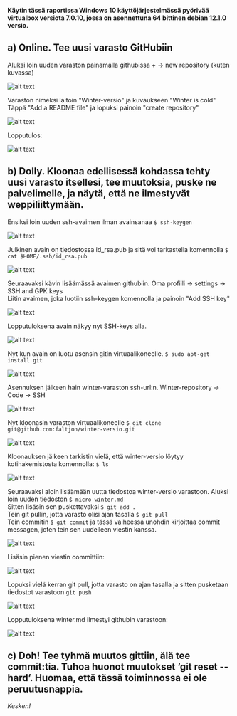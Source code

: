 **Käytin tässä raportissa Windows 10 käyttöjärjestelmässä pyörivää virtualbox versiota 7.0.10, jossa on asennettuna 64 bittinen debian 12.1.0 versio.** 

## a) Online. Tee uusi varasto GitHubiin ##

Aluksi loin uuden varaston painamalla githubissa + -> new repository (kuten kuvassa)

![alt text](https://github.com/faltjon/Infra-as-code/blob/main/h3/kuvat/1-new.png " ")

Varaston nimeksi laitoin "Winter-versio" ja kuvaukseen "Winter is cold"  
Täppä "Add a README file" ja lopuksi painoin "create repository" 

![alt text](https://github.com/faltjon/Infra-as-code/blob/main/h3/kuvat/2-settarit.png " ")

Lopputulos:

![alt text](https://github.com/faltjon/Infra-as-code/blob/main/h3/kuvat/3-valmis.png " ")

## b) Dolly. Kloonaa edellisessä kohdassa tehty uusi varasto itsellesi, tee muutoksia, puske ne palvelimelle, ja näytä, että ne ilmestyvät weppiliittymään. ##

Ensiksi loin uuden ssh-avaimen ilman avainsanaa `$ ssh-keygen`

![alt text](https://github.com/faltjon/Infra-as-code/blob/main/h3/kuvat/4-keygen.png " ")

Julkinen avain on tiedostossa id_rsa.pub ja sitä voi tarkastella komennolla `$ cat $HOME/.ssh/id_rsa.pub`

![alt text](https://github.com/faltjon/Infra-as-code/blob/main/h3/kuvat/5-avain.png " ")

Seuraavaksi kävin lisäämässä avaimen githubiin. Oma profiili -> settings -> SSH and GPK keys  
Liitin avaimen, joka luotiin ssh-keygen komennolla ja painoin "Add SSH key"

![alt text](https://github.com/faltjon/Infra-as-code/blob/main/h3/kuvat/6-github.png " ")

Lopputuloksena avain näkyy nyt SSH-keys alla.

![alt text](https://github.com/faltjon/Infra-as-code/blob/main/h3/kuvat/7-winter.png " ")

Nyt kun avain on luotu asensin gitin virtuaalikoneelle. `$ sudo apt-get install git`

![alt text](https://github.com/faltjon/Infra-as-code/blob/main/h3/kuvat/8-git.png " ")

Asennuksen jälkeen hain winter-varaston ssh-url:n. Winter-repository -> Code -> SSH

![alt text](https://github.com/faltjon/Infra-as-code/blob/main/h3/kuvat/9-repo.png " ")

Nyt kloonasin varaston virtuaalikoneelle `$ git clone git@github.com:faltjon/winter-versio.git`

![alt text](https://github.com/faltjon/Infra-as-code/blob/main/h3/kuvat/10-klooni.png " ")

Kloonauksen jälkeen tarkistin vielä, että winter-versio löytyy kotihakemistosta komennolla: `$ ls`

![alt text](https://github.com/faltjon/Infra-as-code/blob/main/h3/kuvat/11-ls.png " ")

Seuraavaksi aloin lisäämään uutta tiedostoa winter-versio varastoon. Aluksi loin uuden tiedoston `$ micro winter.md`  
Sitten lisäsin sen puskettavaksi `$ git add .`  
Tein git pullin, jotta varasto olisi ajan tasalla `$ git pull`  
Tein commitin `$ git commit` ja tässä vaiheessa unohdin kirjoittaa commit messagen, joten tein sen uudelleen viestin kanssa.

![alt text](https://github.com/faltjon/Infra-as-code/blob/main/h3/kuvat/13-komennot.png " ")

Lisäsin pienen viestin committiin:

![alt text](https://github.com/faltjon/Infra-as-code/blob/main/h3/kuvat/12-commit.png " ")

Lopuksi vielä kerran git pull, jotta varasto on ajan tasalla ja sitten pusketaan tiedostot varastoon `git push`

![alt text](https://github.com/faltjon/Infra-as-code/blob/main/h3/kuvat/14-push.png " ")

Lopputuloksena winter.md ilmestyi githubin varastoon:

![alt text](https://github.com/faltjon/Infra-as-code/blob/main/h3/kuvat/15-github.png " ")


## c) Doh! Tee tyhmä muutos gittiin, älä tee commit:tia. Tuhoa huonot muutokset ‘git reset --hard’. Huomaa, että tässä toiminnossa ei ole peruutusnappia. ##

*Kesken!*
